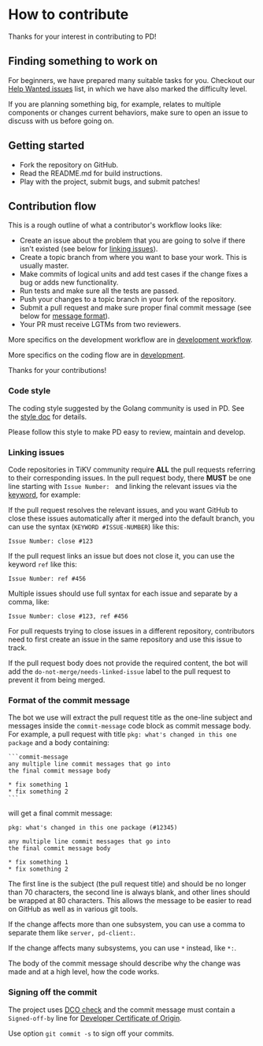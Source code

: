 # How to contribute

Thanks for your interest in contributing to PD!

## Finding something to work on

For beginners, we have prepared many suitable tasks for you. Checkout our [Help Wanted issues](https://github.com/gottingen/tm/issues?q=is%3Aopen+is%3Aissue+label%3A%22help+wanted%22) list, in which we have also marked the difficulty level.

If you are planning something big, for example, relates to multiple components or changes current behaviors, make sure to open an issue to discuss with us before going on.

## Getting started

- Fork the repository on GitHub.
- Read the README.md for build instructions.
- Play with the project, submit bugs, and submit patches!

## Contribution flow

This is a rough outline of what a contributor's workflow looks like:

- Create an issue about the problem that you are going to solve if there isn't existed (see below for [linking issues](#linking-issues)).
- Create a topic branch from where you want to base your work. This is usually master.
- Make commits of logical units and add test cases if the change fixes a bug or adds new functionality.
- Run tests and make sure all the tests are passed.
- Push your changes to a topic branch in your fork of the repository.
- Submit a pull request and make sure proper final commit message (see below for [message format](#format-of-the-commit-message)).
- Your PR must receive LGTMs from two reviewers.

More specifics on the development workflow are in [development workflow](./docs/development-workflow.md).

More specifics on the coding flow are in [development](./docs/development.md).

Thanks for your contributions!

### Code style

The coding style suggested by the Golang community is used in PD. See the [style doc](https://github.com/golang/go/wiki/CodeReviewComments) for details.

Please follow this style to make PD easy to review, maintain and develop.

### Linking issues

Code repositories in TiKV community require **ALL** the pull requests referring to their corresponding issues. In the pull request body, there **MUST** be one line starting with `Issue Number: ` and linking the relevant issues via the [keyword](https://docs.github.com/en/issues/tracking-your-work-with-issues/linking-a-pull-request-to-an-issue#linking-a-pull-request-to-an-issue-using-a-keyword), for example:

If the pull request resolves the relevant issues, and you want GitHub to close these issues automatically after it merged into the default branch, you can use the syntax (`KEYWORD #ISSUE-NUMBER`) like this:

```
Issue Number: close #123
```

If the pull request links an issue but does not close it, you can use the keyword `ref` like this:

```
Issue Number: ref #456
```

Multiple issues should use full syntax for each issue and separate by a comma, like:

```
Issue Number: close #123, ref #456
```

For pull requests trying to close issues in a different repository, contributors need to first create an issue in the same repository and use this issue to track.

If the pull request body does not provide the required content, the bot will add the `do-not-merge/needs-linked-issue` label to the pull request to prevent it from being merged.

### Format of the commit message

The bot we use will extract the pull request title as the one-line subject and messages inside the `commit-message` code block as commit message body. For example, a pull request with title `pkg: what's changed in this one package` and a body containing:

    ```commit-message
    any multiple line commit messages that go into
    the final commit message body

    * fix something 1
    * fix something 2
    ```

will get a final commit message:

```
pkg: what's changed in this one package (#12345)

any multiple line commit messages that go into
the final commit message body

* fix something 1
* fix something 2
```

The first line is the subject (the pull request title) and should be no longer than 70 characters, the second line is always blank, and other lines should be wrapped at 80 characters. This allows the message to be easier to read on GitHub as well as in various git tools.

If the change affects more than one subsystem, you can use a comma to separate them like `server, pd-client:`.

If the change affects many subsystems, you can use ```*``` instead, like ```*:```.

The body of the commit message should describe why the change was made and at a high level, how the code works.

### Signing off the commit

The project uses [DCO check](https://github.com/probot/dco#how-it-works) and the commit message must contain a `Signed-off-by` line for [Developer Certificate of Origin](https://developercertificate.org/).

Use option `git commit -s` to sign off your commits.
